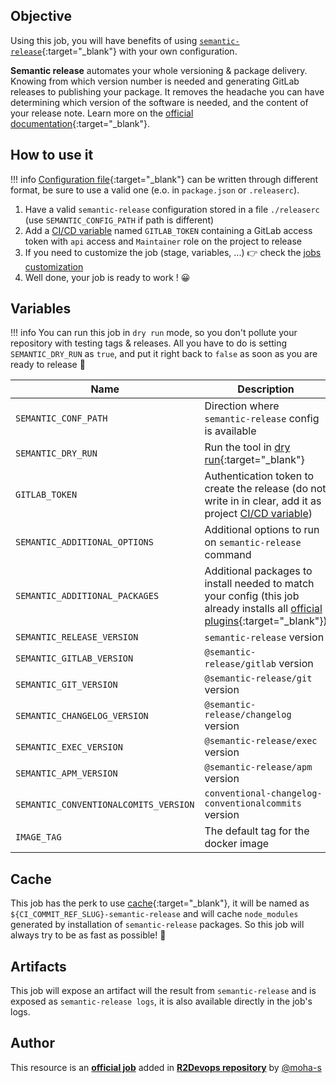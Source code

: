 ## Objective

Using this job, you will have benefits of using
[`semantic-release`](https://github.com/semantic-release/semantic-release){:target="_blank"}
with your own configuration.

**Semantic release** automates your whole versioning & package delivery. Knowing from which version number is needed and
generating GitLab releases to publishing your package. It removes the headache you can have determining which
version of the software is needed, and the content of your release note. Learn more on the
[official documentation](https://semantic-release.gitbook.io/semantic-release/){:target="_blank"}.

## How to use it

!!! info
    [Configuration file](https://semantic-release.gitbook.io/semantic-release/usage/configuration#configuration-file){:target="_blank"}
    can be written through different format, be sure to use a valid one (e.o. in `package.json` or `.releaserc`).

1. Have a valid `semantic-release` configuration stored in a file `./releaserc`  (use `SEMANTIC_CONFIG_PATH` if path is different)
1. Add a [CI/CD variable](https://docs.gitlab.com/ee/ci/variables/#add-a-cicd-variable-to-a-project) named `GITLAB_TOKEN` containing a GitLab access token with `api` access and `Maintainer` role on the project to release
1. If you need to customize the job (stage, variables, ...) 👉 check the [jobs
   customization](https://docs.r2devops.io/get-started/use-templates/#job-templates-customization)
1. Well done, your job is ready to work ! 😀

## Variables

!!! info
    You can run this job in `dry run` mode, so you don't pollute your repository with testing
    tags & releases. All you have to do is setting `SEMANTIC_DRY_RUN` as `true`, and put it right
    back to `false` as soon as you are ready to release 🎉

| Name | Description | Default |
| ---- | ----------- | ------- |
| `SEMANTIC_CONF_PATH` | Direction where `semantic-release` config is available | `.releaserc` |
| `SEMANTIC_DRY_RUN` | Run the tool in [dry run](https://en.wikipedia.org/wiki/Dry_run_(testing)){:target="_blank"} | `false` |
| `GITLAB_TOKEN` | Authentication token to create the release (do not write in in clear, add it as project [CI/CD variable](https://docs.gitlab.com/ee/ci/variables/#add-a-cicd-variable-to-a-project))  | ` ` |
| `SEMANTIC_ADDITIONAL_OPTIONS` | Additional options to run on `semantic-release` command | ` ` |
| `SEMANTIC_ADDITIONAL_PACKAGES` | Additional packages to install needed to match your config (this job already installs all [official plugins](https://github.com/semantic-release/semantic-release/blob/master/docs/extending/plugins-list.md#plugins-list){:target="_blank"}) | ` ` |
| `SEMANTIC_RELEASE_VERSION` | `semantic-release` version | `19.0.5` |
| `SEMANTIC_GITLAB_VERSION` | `@semantic-release/gitlab` version | `9.5.0` |
| `SEMANTIC_GIT_VERSION` | `@semantic-release/git` version | `10.0.1` |
| `SEMANTIC_CHANGELOG_VERSION` | `@semantic-release/changelog` version | `6.0.2` |
| `SEMANTIC_EXEC_VERSION` | `@semantic-release/exec` version | `6.0.2` |
| `SEMANTIC_APM_VERSION` | `@semantic-release/apm` version | `4.0.2`
| `SEMANTIC_CONVENTIONALCOMITS_VERSION` | `conventional-changelog-conventionalcommits` version | `5.0.0`
| `IMAGE_TAG` | The default tag for the docker image | `18-buster`  |

## Cache

This job has the perk to use [cache](https://docs.gitlab.com/ee/ci/caching/){:target="_blank"},
it will be named as `${CI_COMMIT_REF_SLUG}-semantic-release`
and will cache `node_modules` generated by installation of `semantic-release` packages. So this
job will always try to be as fast as possible! 🚀

## Artifacts

This job will expose an artifact will the result from `semantic-release` and is exposed as `semantic-release logs`,
it is also available directly in the job's logs.

## Author
This resource is an **[official job](https://docs.r2devops.io/get-started/faq/#use-a-template)** added in [**R2Devops repository**](https://gitlab.com/r2devops/hub) by [@moha-s](https://gitlab.com/moha-s)
